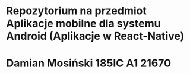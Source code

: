 # Repozytorium na przedmiot Aplikacje mobilne dla systemu Android (Aplikacje w React-Native)
# Damian Mosiński 185IC A1 21670
